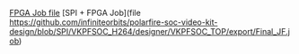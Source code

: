 [FPGA Job file](https://github.com/infiniteorbits/polarfire-soc-video-kit-design/blob/SPI/VKPFSOC_H264/designer/VKPFSOC_TOP/export/top.job)
[SPI + FPGA Job](file https://github.com/infiniteorbits/polarfire-soc-video-kit-design/blob/SPI/VKPFSOC_H264/designer/VKPFSOC_TOP/export/Final_JF.job)
